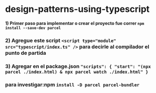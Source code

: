 # design-patterns-using-typescript


#### 1) Primer paso para implementar o crear el proyecto fue correr ``` npm install --save-dev parcel ```
### 2) Agregue este script ``` <script type="module" src="typescript/index.ts" /> ``` para decirle al compilador el punto de partida
### 3) Agregar en el package.json ``` "scripts": { "start": "(npx parcel ./index.html) & npx parcel watch ./index.html" } ```

### para investigar:npm  ``` install -D parcel parcel-bundler ```
